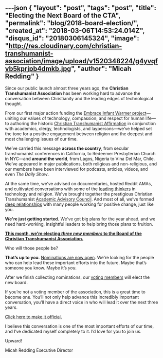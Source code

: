 ---json
{
	"layout": "post",
	"tags": "post",
    "title": "Electing the Next Board of the CTA",
    "permalink": "blog/2018-board-election/",
    "created_at": "2018-03-06T14:53:24.014Z",
    "disqus_id": "20180306145324",
    "image":  "http://res.cloudinary.com/christian-transhumanist-association/image/upload/v1520348224/g4yvqfvb5kprjpb4dmkb.jpg",
    "author": "Micah Redding"
}
---
Since our public launch almost three years ago, the **Christian Transhumanist Association** has been working hard to advance the conversation between Christianity and the leading edges of technological thought.   
  
From our first major action funding the <a href="https://www.christiantranshumanism.org/blog/embrace_announcement" target="_blank">Embrace Infant Warmer project</a>—uniting our values of technology, compassion, and respect for human life—to authoring the historic <a href="https://www.christiantranshumanism.org/join" target="_blank">Christian Transhumanist Affirmation</a> in conjunction with academics, clergy, technologists, and laypersons—we’ve helped set the tone for a positive engagement between religion and the deepest and most challenging issues of our time.   
  
We’ve carried this message **across the country**, from secular transhumanist conferences in California, to Redeemer Presbyterian Church in NYC—and **around the world**, from Lagos, Nigeria to Vina Del Mar, Chile. We’ve appeared in major publications, both religious and non-religious, and our members have been interviewed for podcasts, articles, videos, and even *The Daily Show*.   
  
At the same time, we’ve advised on documentaries, hosted Reddit AMAs, and cultivated conversations with some of the <a href="http://brickcaster.com/christiantranshumanist" target="_blank">leading thinkers</a> in technology and religion. We've brought together the prestigious Christian Transhumanist <a href="https://www.christiantranshumanism.org/blog/academic-advisory-council-announcement" target="_blank">Academic Advisory Council</a>. And most of all, we’ve formed <a href="https://www.facebook.com/groups/ChristianTranshumanistAssociation/" target="_blank">deep relationships</a> with many people working for positive change, just like you.  
  
**We're just getting started.** We've got big plans for the year ahead, and we need hard-working, insightful leaders to help bring those plans to fruition.   
  
<a href="http://bit.ly/CTANominees2018" target="_blank">**This month, we're electing *three new members* to the Board of the Christian Transhumanist Association.**</a>  
  
Who will those people be?  
  
**That’s up to you.** <a href="http://bit.ly/CTANominees2018" target="_blank">Nominations are now open</a>. We're looking for the people who can help lead these important efforts into the future. Maybe that’s someone you know. Maybe it’s *you*.  
  
After we finish collecting nominations, our <a href="https://www.christiantranshumanism.org/join" target="_blank">voting members</a> will elect the new board.   
  
If you’re not a voting member of the association, this is a great time to become one. You’ll not only help advance this incredibly important conversation, you’ll have a direct voice in who will lead it over the next three years.  
  
<a href="https://www.christiantranshumanism.org/join" target="_blank">Click here to make it official.</a>  
  
I believe this conversation is one of the most important efforts of our time, and I’ve dedicated myself completely to it. I’d love for you to join us.  
  
Upward!  
  
Micah Redding
Executive Director
